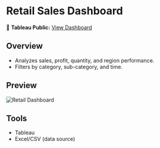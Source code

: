 # Retail Sales Dashboard

📍 **Tableau Public:** [View Dashboard](https://github.com/Jayeshsoni6010/Tableau-Projects/blob/970a890a78342d37469414d17486aafcd15d2441/1.Women_In_STEAM_Fields/Tableau%20Project-1.twbx)

## Overview
- Analyzes sales, profit, quantity, and region performance.
- Filters by category, sub-category, and time.

## Preview
![Retail Dashboard](retail_dashboard.png)

## Tools
- Tableau
- Excel/CSV (data source)
